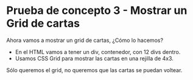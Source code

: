 # Prueba de concepto 3 - Mostrar un Grid de cartas

Ahora vamos a mostrar un grid de cartas, ¿Cómo lo hacemos?

- En el HTML vamos a tener un div, contenedor, con 12 divs dentro.
- Usamos CSS Grid para mostrar las cartas en una rejilla de 4x3.

Sólo queremos el grid, no queremos que las cartas se puedan voltear.
